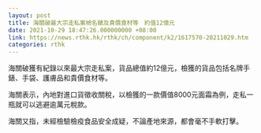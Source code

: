 ```yaml
---
layout: post
title: 海關破最大宗走私案檢名錶及貴價食材等　約值12億元
date: 2021-10-29 18:47:26.000000000 +08:00
link: https://news.rthk.hk/rthk/ch/component/k2/1617570-20211029.htm
categories: rthk
---
```


海關破獲有紀錄以來最大宗走私案，貨品總值約12億元，檢獲的貨品包括名牌手錶、手袋、護膚品和貴價食材等。

海關表示，內地對進口貨徵收關稅，以檢獲的一款價值8000元面霜為例，走私一瓶就可以逃避逾萬元稅款。

海關又指，未經檢驗檢疫食品安全成疑，不論產地來源，都會毫不手軟打擊。
